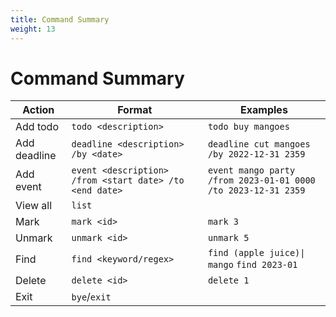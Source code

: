 ```yaml
---
title: Command Summary 
weight: 13
---
```


# Command Summary

| Action       | Format                                                 | Examples                                                      |
| ------------ |--------------------------------------------------------| ------------------------------------------------------------- |
| Add todo     | `todo <description>`                                   | `todo buy mangoes`                                            |
| Add deadline | `deadline <description> /by <date>`                    | `deadline cut mangoes /by 2022-12-31 2359`                    |
| Add event    | `event <description> /from <start date> /to <end date>` | `event mango party /from 2023-01-01 0000 /to 2023-12-31 2359` |
| View all     | `list`                                                 |                                                               |
| Mark         | `mark <id>`                                            | `mark 3`                                                      |
| Unmark       | `unmark <id>`                                          | `unmark 5`                                                    |
| Find         | `find <keyword/regex>`                                 | `find (apple juice)\| mango` `find 2023-01`                   |
| Delete       | `delete <id>`                                          | `delete 1`                                                    |
| Exit         | `bye`/`exit`                                           |                                                               |
